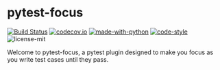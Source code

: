 # pytest-focus


[![Build Status](https://api.travis-ci.com/inTestiGator/pytest-focus.svg?branch=master)](https://travis-ci.com/inTestiGator/pytest-focus)
[![codecov.io](http://codecov.io/github/inTestiGator/pytest-focus/coverage.svg?branch=master)](http://codecov.io/github/inTestiGator/pytest-focus?branch=master)
[![made-with-python](https://img.shields.io/badge/Made%20with-Python-orange.svg)](https://www.python.org/)
[![code-style](https://img.shields.io/badge/code%20style-black-000000.svg)](https://github.com/ambv/black)
![license-mit](https://img.shields.io/github/license/inTestiGator/pytest-focus.svg)

Welcome to pytest-focus, a pytest plugin designed to make you focus as you write
test cases until they pass.
